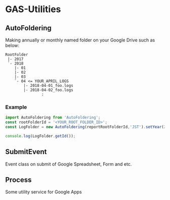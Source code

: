 # GAS-Utilities

## AutoFoldering
Making annually or monthly named folder on your Google Drive such as below:
```
RootFolder
 |- 2017
 `- 2018
    |- 01
    |- 02
    |- 03
    `- 04 <= YOUR_APRIL_LOGS
        |- 2018-04-01_foo.logs
        |- 2018-04-02_foo.logs
                :
```
### Example
```TypeScript
import AutoFoldering from 'AutoFoldering';
const rootFolderId = '<YOUR_ROOT_FOLDER_ID>';
const LogFolder = new AutoFoldering(reportRootFolderId,'JST').setYear(2018).setMonth(04).getReportFolder();

console.log(LogFolder.getId());
```
## SubmitEvent
Event class on submit of Google Spreadsheet, Form and etc.

## Process
Some utility service for Google Apps 